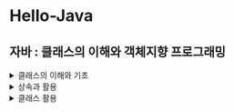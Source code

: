 # Hello-Java

## 자바 : 클래스의 이해와 객체지향 프로그래밍
   <details>
     <summary> 클래스의 이해와 기초</summary>
     <div>

# 클래스의 이해와 기초
### 01. 클래스의 개념

### 02. 패키지의 개념

### 03. 오버로딩

### 04. 생성자

### 05. 메모리 모델
- 자바 가상머신(JVM)은 운영체제 위에서 동작한다
- JVM은 운영체제로부터 할당받은 메모리 공간을 이용해서 자기 자신도 실행을 하고, 자바 프로그램도 실행을 한다.
- JVM의 메모리 모델 : 메소드 영역 / 스택 영역 / 힙 영역
   - __Method Area__
      - Method bite code, Static variable
      - Bitecode : JVM에 의해 실행되는 코드, 고급언어 -(컴파일)-> 바이트코드 -(JVM)-> 기계어
      - 이 영역에 저장된 내용은 프로그램 시작 전에 로드되고 프로그램 종료시 소멸된다.
   - __Stack Area__
      - Local variable, Parameter
      - 프로그램이 실행되는 도중에 임시로 할당되었다가 해당 변수가 선언된 매소드 종료시 소멸
      - 스택의 흐름
         - 지역변수는 스택에 할당된다
         - 스택에 할당된 지역변수는 해당 메서드를 빠져 나가면 소멸된다
         - 할당 및 소멸의 특성상 메서드 별 스택이 구분이 된다  
   - __Heap Area__
      - Instance(Object)
      - 객체가 생성되는 메모리 공간
      - JVM에 의한 메모리 공간의 정리(Garbage Collection)가 이루어지는 공간
      - 할당은 프로그래머가, 소멸은 JVM이 처리
      - 참조변수에 의한 참조가 전혀 이루어지지 않은 인스턴스가 소멸의 대상이 된다
      
            '''java
            String str=new String("My String")
            str=null // 인스턴스가 사라지는 것이 아닌 참조 관계가 소멸 
            // -> 참조관계가 소멸된 인스턴스는 garbage collection의 다생이 된다
            '''
      - 따라서 JVM은 인서턴스의 참조관계를 확인하고 소멸할 대상을 선택한다
      - Garbage Collection
         - GC는 한번도 발생하지 않을 수 있다
         - GC가 발생하면 소멸의 대상이 되는 인스턴스는 결정되지만 이것이 실제 소멸로 바로 이어지지는 않는다
         - 인스턴스의 실제 소멸이 이루어지지 않은 상태에서 프로그램이 종료될 수도 있는데 그렇다면 OS차원에서 어차피 인스턴스는 소멸이 된다.
         - `System.gc()` : GC 명령 / `System.runFinalization()` : GC에 의해 소멸이 결정된 인스턴스를 즉시 소멸하라!
  
  
  
### 06. 접근 제한자 (Access Modifier)
  
   #### 1) 클래스 정의 대상의 접근 제한자 선언
   - public - 어디서든 인스턴스 생성이 가능
   - default - 동일 패키지로 묶인 클래스 내에서만 인스턴스 생성 허용
     
   #### 2)변수와 메서드 대상의 접근제한자 선언
   - public : 모두 접근 가능
   - protected : 상속받은 클래스 접근 가능
   - default : 동일 패키지에서만 접근 가능
   - private : 같은 클래스 내부에서만 접근 가능
 
     </div>
  </details>

<details>
   <summary> 상속과 활용</summary>
   <div>
    
# 상속과 활용

### 07. 상속
- 상위클래스의 모든 것이 하위클래스에게 전달되는 것을 뜻한다
- 그러나 상위클래스의 멤버변수와 멤버함수중 private으로 접근제한이 된 경우에는 하위클래스로 전달이 되지 않는다
- 장점 : 재사용성 증대, 확장 용이, 유지보수 용이
- `extends`를 사용하여 상속 구현 : `class Child extends Parent{ ~~ }`
- Java에서 다중상속은 허용되지 않음
- `super.method()` : 상위 클래스의 `method`라는 함수 호출

  
### 08. 오버라이딩
- 상속된 메서드와 동일한 이름, 동일한 인수를 가지는 메서드를 정의하여 상위 클래스의 메서드를 덮어쓰는 것
- 반환값의 형도 같아야 한다
- 하위클래스에서 상속 받은 메서드를 재정의하여 다른 연산을 수행하고 싶을 때 사용
- 기능의 변경, 기능의 추가
- 오버라이드는 추상클래스와 합쳐져서 객체지향 방법론에서 장점으로 많이 거론되는 확장성을 실현하는데 많은 도움을 줌
- `@override` : http://www.gisdeveloper.co.kr/?p=1265  
- __오버라이딩 vs 오버로딩__
   - 오버라이딩 : 상속 관계에서 발생, 하위클래스에서 상위클래서의 메서드를 재정의하는 것
   - 오버로딩 : 한 클래스 내에서 동일한 이름의 매서드가 여러개 존재할 때

### 09. 스태틱
- 필드와 메서드에 붙이는 제한자
- static을 붙인 멤버(필드, 메서드)의 특징
   - 프로그램 시작 전에 메모리에 로딩된다
   - 객체를 생성하지 않고도 필드, 메서드 사용 가능
   - 이 때, 다를 객체를 참조하기 위해서는 객체 이름이 아닌 클래스명 지정
- 같은 클래스에서 생성된 객체는 static을 붙인 필드의 값을 공유한다
   ```java
   Class A{
      static int a;
   }
   ...
      A.a1=new A();
      A.a2=new A();
   ...
      a1.a=50
      a2.a=10
      // a의 값은 10
   ```
- __static을 붙인 메서드__
   - 어떤 객체에서도 같은 동작을 하는 메서드는 static을 붙여주는 것이 좋다 : 한 번만 생성되기 때문
   - static 메서드는 오버라이딩 할 수 없다
   - static 메서드에서 동일한 객체 내의 멤버(필드, 메서드)를 이용하기 위해서는 맴버에게 static을 붙여야만 한다.
- __`System.out.println`__
   - `java.lang.System.out.println()` : 컴파일러가 `import java.lang.*`을 삽입해 주므로 `java.lang` 생략 가능
   - `out`은 클래스 `System`을 통해 접근하므로 `System`클래스의 클래스 변수명임을 유추 가능
   - `println()`은 `out`이 참조하는 인스턴스의 메소드
- __`public static void main(String[] args){...}`__
   - static인 이유 : 인스턴스 생성과 관계없이 제일 먼저 호출되는 메서드
   - public인 이유 : main메소드의 호출 명령은 외부로부터 시작되는 명령
   - main 메소드는 유일해야 한다.
   - 클래스 MyTest에 대하여 JVM은 MyTest.main()을 호출한다.

### 10. 추상클래스

### 11. 인터페이스

### 12. 다형성
   </div>
</details>

<details>
   <summary> 클래스 활용</summary>
   <div>
    
# 클래스 활용

### 14. 은닉화

### 15. 객체 확인

### 16. Class 클래스

### 17. 절차지향 및 객체지향
   </div>
</details>

